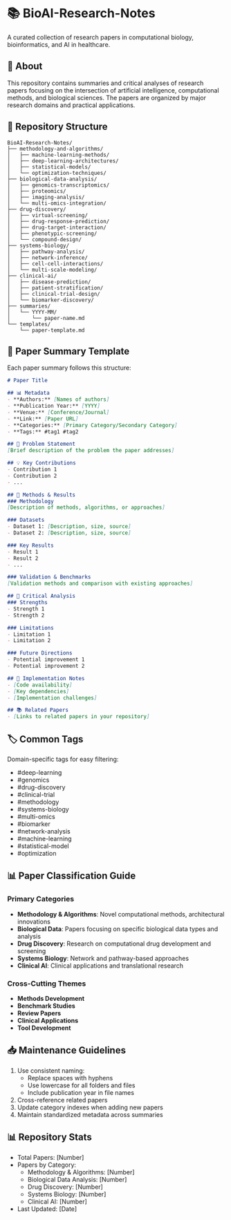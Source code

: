 # 📚 BioAI-Research-Notes
A curated collection of research papers in computational biology, bioinformatics, and AI in healthcare.

## 📖 About
This repository contains summaries and critical analyses of research papers focusing on the intersection of artificial intelligence, computational methods, and biological sciences. The papers are organized by major research domains and practical applications.

## 📁 Repository Structure
```
BioAI-Research-Notes/
├── methodology-and-algorithms/
│   ├── machine-learning-methods/
│   ├── deep-learning-architectures/
│   ├── statistical-models/
│   └── optimization-techniques/
├── biological-data-analysis/
│   ├── genomics-transcriptomics/
│   ├── proteomics/
│   ├── imaging-analysis/
│   └── multi-omics-integration/
├── drug-discovery/
│   ├── virtual-screening/
│   ├── drug-response-prediction/
│   ├── drug-target-interaction/
│   ├── phenotypic-screening/
│   └── compound-design/
├── systems-biology/
│   ├── pathway-analysis/
│   ├── network-inference/
│   ├── cell-cell-interactions/
│   └── multi-scale-modeling/
├── clinical-ai/
│   ├── disease-prediction/
│   ├── patient-stratification/
│   ├── clinical-trial-design/
│   └── biomarker-discovery/
├── summaries/
│   └── YYYY-MM/
│       └── paper-name.md
└── templates/
    └── paper-template.md
```

## 📝 Paper Summary Template
Each paper summary follows this structure:

```markdown
# Paper Title

## 📊 Metadata
- **Authors:** [Names of authors]
- **Publication Year:** [YYYY]
- **Venue:** [Conference/Journal]
- **Link:** [Paper URL]
- **Categories:** [Primary Category/Secondary Category]
- **Tags:** #tag1 #tag2

## 🎯 Problem Statement
[Brief description of the problem the paper addresses]

## 💡 Key Contributions
- Contribution 1
- Contribution 2
- ...

## 📌 Methods & Results
### Methodology
[Description of methods, algorithms, or approaches]

### Datasets
- Dataset 1: [Description, size, source]
- Dataset 2: [Description, size, source]

### Key Results
- Result 1
- Result 2
- ...

### Validation & Benchmarks
[Validation methods and comparison with existing approaches]

## 💭 Critical Analysis
### Strengths
- Strength 1
- Strength 2

### Limitations
- Limitation 1
- Limitation 2

### Future Directions
- Potential improvement 1
- Potential improvement 2

## 🔬 Implementation Notes
- [Code availability]
- [Key dependencies]
- [Implementation challenges]

## 📚 Related Papers
- [Links to related papers in your repository]
```

## 🏷️ Common Tags
Domain-specific tags for easy filtering:
- #deep-learning
- #genomics
- #drug-discovery
- #clinical-trial
- #methodology
- #systems-biology
- #multi-omics
- #biomarker
- #network-analysis
- #machine-learning
- #statistical-model
- #optimization

## 📊 Paper Classification Guide
### Primary Categories
- **Methodology & Algorithms**: Novel computational methods, architectural innovations
- **Biological Data**: Papers focusing on specific biological data types and analysis
- **Drug Discovery**: Research on computational drug development and screening
- **Systems Biology**: Network and pathway-based approaches
- **Clinical AI**: Clinical applications and translational research

### Cross-Cutting Themes
- **Methods Development**
- **Benchmark Studies**
- **Review Papers**
- **Clinical Applications**
- **Tool Development**

## 📥 Maintenance Guidelines
1. Use consistent naming:
   - Replace spaces with hyphens
   - Use lowercase for all folders and files
   - Include publication year in file names
2. Cross-reference related papers
3. Update category indexes when adding new papers
4. Maintain standardized metadata across summaries

## 📊 Repository Stats
- Total Papers: [Number]
- Papers by Category:
  - Methodology & Algorithms: [Number]
  - Biological Data Analysis: [Number]
  - Drug Discovery: [Number]
  - Systems Biology: [Number]
  - Clinical AI: [Number]
- Last Updated: [Date]

